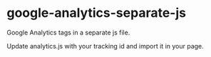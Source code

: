# google-analytics-separate-js
Google Analytics tags in a separate js file.

Update analytics.js with your tracking id and import it in your page.
